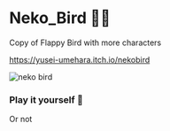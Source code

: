 # Neko_Bird 🐱‍🏍
 Copy of Flappy Bird with more characters
 
 https://yusei-umehara.itch.io/nekobird
 
![neko bird](https://user-images.githubusercontent.com/86896365/145344616-b644e135-2cf4-44a0-9a2c-7dedd34804c3.png)

### Play it yourself 💩
Or not
